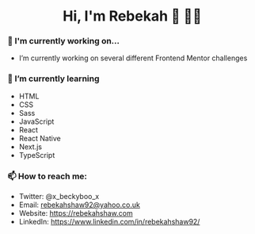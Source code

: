 <h1 align="center">Hi, I'm Rebekah 👋 👩🏻</h1>

<!--
**rebekahshaw92/rebekahshaw92** is a ✨ _special_ ✨ repository because its `README.md` (this file) appears on your GitHub profile. 

Here are some ideas to get you started: -->


### 🔭 I'm currently working on...
- I’m currently working on several different Frontend Mentor challenges

### 🌱 I’m currently learning 
- HTML 
- CSS
- Sass
- JavaScript 
- React 
- React Native 
- Next.js
- TypeScript 

### 📫 How to reach me: 
- Twitter: @x_beckyboo_x
- Email: rebekahshaw92@yahoo.co.uk
- Website: https://rebekahshaw.com
- LinkedIn: https://www.linkedin.com/in/rebekahshaw92/


